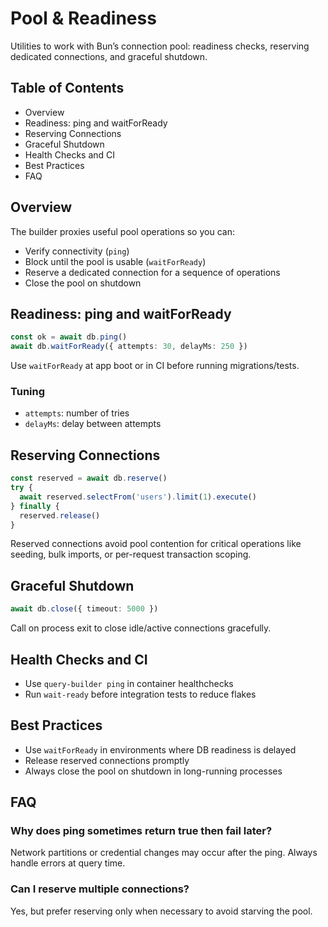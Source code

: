 # Pool & Readiness

Utilities to work with Bun’s connection pool: readiness checks, reserving dedicated connections, and graceful shutdown.

## Table of Contents

- Overview
- Readiness: ping and waitForReady
- Reserving Connections
- Graceful Shutdown
- Health Checks and CI
- Best Practices
- FAQ

## Overview

The builder proxies useful pool operations so you can:

- Verify connectivity (`ping`)
- Block until the pool is usable (`waitForReady`)
- Reserve a dedicated connection for a sequence of operations
- Close the pool on shutdown

## Readiness: ping and waitForReady

```ts
const ok = await db.ping()
await db.waitForReady({ attempts: 30, delayMs: 250 })
```

Use `waitForReady` at app boot or in CI before running migrations/tests.

### Tuning

- `attempts`: number of tries
- `delayMs`: delay between attempts

## Reserving Connections

```ts
const reserved = await db.reserve()
try {
  await reserved.selectFrom('users').limit(1).execute()
} finally {
  reserved.release()
}
```

Reserved connections avoid pool contention for critical operations like seeding, bulk imports, or per-request transaction scoping.

## Graceful Shutdown

```ts
await db.close({ timeout: 5000 })
```

Call on process exit to close idle/active connections gracefully.

## Health Checks and CI

- Use `query-builder ping` in container healthchecks
- Run `wait-ready` before integration tests to reduce flakes

## Best Practices

- Use `waitForReady` in environments where DB readiness is delayed
- Release reserved connections promptly
- Always close the pool on shutdown in long-running processes

## FAQ

### Why does ping sometimes return true then fail later?

Network partitions or credential changes may occur after the ping. Always handle errors at query time.

### Can I reserve multiple connections?

Yes, but prefer reserving only when necessary to avoid starving the pool.
